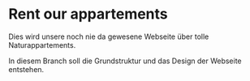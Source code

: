 Rent our appartements
=====================

Dies wird unsere noch nie da gewesene Webseite über tolle Naturappartements.

In diesem Branch soll die Grundstruktur und das Design der Webseite entstehen.
